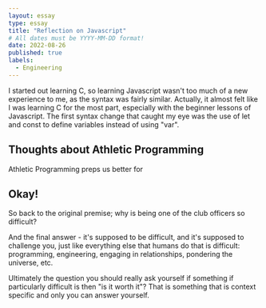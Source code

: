 ```yaml
---
layout: essay
type: essay
title: "Reflection on Javascript"
# All dates must be YYYY-MM-DD format!
date: 2022-08-26
published: true
labels:
  - Engineering
---
```


I started out learning C, so learning Javascript wasn't too much of a new experience to me, as the syntax was fairly similar.  Actually, it almost felt like I was learning C for the most part, especially with the beginner lessons of Javascript.  The first syntax change that caught my eye was the use of let and const to define variables instead of using "var".

## Thoughts about Athletic Programming

Athletic Programming preps us better for


## Okay!

So back to the original premise; why is being one of the club officers so difficult?

And the final answer - it's supposed to be difficult, and it's supposed to challenge you, just like everything else that humans do that is difficult: programming, engineering, engaging in relationships, pondering the universe, etc.

Ultimately the question you should really ask yourself if something if particularly difficult is then "is it worth it"? That is something that is context specific and only you can answer yourself.
